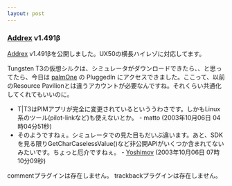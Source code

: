 ```yaml
---
layout: post
---
```

<h3><a href="/?page=Addrex" class="wikipage">Addrex</a> v1.491β</h3>
<p><a href="/?page=Addrex" class="wikipage">Addrex</a> v1.491βを公開しました。UX50の横長ハイレゾに対応してます。</p>
<p>Tungsten T3の仮想シルクは、シミュレータがダウンロードできたら、、と思ってたら、今日は <a href="http://www.palmone.com/us/">palmOne</a> の PluggedIn にアクセスできました。ここって、以前のResource Pavilionとは違うアカウントが必要なんですね。それくらい共通化してくれてもいいのに。</p>
<ul>
<li>T|T3はPIMアプリが完全に変更されているといううわさです。しかもLinux系のツール(pilot-linkなど)も使えないとか。 - matto (2003年10月06日 04時04分51秒)</li>
<li>そのようですねぇ。シミュレータでの見た目もだいぶ違います。あと、SDKを見る限りGetCharCaselessValue()など非公開APIがいくつか含まれてないみたいです。ちょっと厄介ですねぇ。 - <a href="/?page=Yoshimov" class="wikipage">Yoshimov</a> (2003年10月06日 07時10分09秒)</li>
</ul>
<p><span class="error">commentプラグインは存在しません。</span> <span class="error">trackbackプラグインは存在しません。</span> </p>
